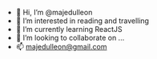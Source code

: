 - 👋 Hi, I’m @majedulleon
- 👀 I’m interested in reading and travelling
- 🌱 I’m currently learning ReactJS
- 💞️ I’m looking to collaborate on ...
- 📫 majedulleon@gmail.com

<!---
majedulleon/majedulleon is a ✨ special ✨ repository because its `README.md` (this file) appears on your GitHub profile.
You can click the Preview link to take a look at your changes.
--->
